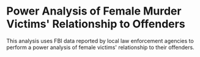 # Power Analysis of Female Murder Victims' Relationship to Offenders

This analysis uses FBI data reported by local law enforcement agencies to perform a power analysis of female victims' relationship to their offenders.
